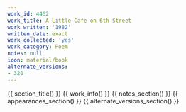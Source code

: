 ```yaml
---
work_id: 4462
work_title: A Little Cafe on 6th Street
work_written: '1982'
written_date: exact
work_collected: 'yes'
work_category: Poem
notes: null
icon: material/book
alternate_versions:
- 320
---
```


{{ section_title() }}
{{ work_info() }}
{{ notes_section() }}
{{ appearances_section() }}
{{ alternate_versions_section() }}
